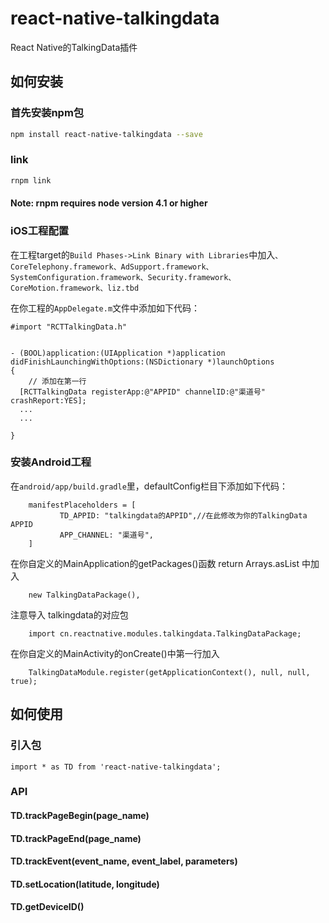 # react-native-talkingdata
React Native的TalkingData插件
## 如何安装

### 首先安装npm包

```bash
npm install react-native-talkingdata --save
```

### link
```bash
rnpm link
```

#### Note: rnpm requires node version 4.1 or higher


### iOS工程配置

在工程target的`Build Phases->Link Binary with Libraries`中加入`、CoreTelephony.framework、AdSupport.framework、SystemConfiguration.framework、Security.framework、CoreMotion.framework、liz.tbd`


在你工程的`AppDelegate.m`文件中添加如下代码：

```
#import "RCTTalkingData.h"


- (BOOL)application:(UIApplication *)application didFinishLaunchingWithOptions:(NSDictionary *)launchOptions
{
	// 添加在第一行
  [RCTTalkingData registerApp:@"APPID" channelID:@"渠道号" crashReport:YES];
  ...
  ...

}

```

### 安装Android工程

在`android/app/build.gradle`里，defaultConfig栏目下添加如下代码：

```
	manifestPlaceholders = [
           TD_APPID: "talkingdata的APPID",//在此修改为你的TalkingData APPID
           APP_CHANNEL: "渠道号",
   	]
```

在你自定义的MainApplication的getPackages()函数 return Arrays.<ReactPackage>asList 中加入

```
	new TalkingDataPackage(),
```

注意导入 talkingdata的对应包

```
	import cn.reactnative.modules.talkingdata.TalkingDataPackage;
```

在你自定义的MainActivity的onCreate()中第一行加入

```
	TalkingDataModule.register(getApplicationContext(), null, null, true);
```


## 如何使用

### 引入包

```
import * as TD from 'react-native-talkingdata';
```

### API

#### TD.trackPageBegin(page_name)
#### TD.trackPageEnd(page_name)
#### TD.trackEvent(event_name, event_label, parameters)
#### TD.setLocation(latitude, longitude)
#### TD.getDeviceID()
